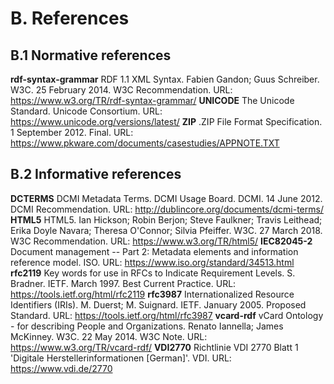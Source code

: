 # B. References

## B.1 Normative references

**rdf-syntax-grammar**
RDF 1.1 XML Syntax. Fabien Gandon; Guus Schreiber. W3C. 25 February 2014. W3C Recommendation. URL: https://www.w3.org/TR/rdf-syntax-grammar/
**UNICODE**
The Unicode Standard. Unicode Consortium. URL: https://www.unicode.org/versions/latest/
**ZIP**
.ZIP File Format Specification. 1 September 2012. Final. URL: https://www.pkware.com/documents/casestudies/APPNOTE.TXT

## B.2 Informative references

**DCTERMS**
DCMI Metadata Terms. DCMI Usage Board. DCMI. 14 June 2012. DCMI Recommendation. URL: http://dublincore.org/documents/dcmi-terms/
**HTML5**
HTML5. Ian Hickson; Robin Berjon; Steve Faulkner; Travis Leithead; Erika Doyle Navara; Theresa O'Connor; Silvia Pfeiffer. W3C. 27 March 2018. W3C Recommendation. URL: https://www.w3.org/TR/html5/
**IEC82045-2**
Document management -- Part 2: Metadata elements and information reference model. ISO. URL: https://www.iso.org/standard/34513.html
**rfc2119**
Key words for use in RFCs to Indicate Requirement Levels. S. Bradner. IETF. March 1997. Best Current Practice. URL: https://tools.ietf.org/html/rfc2119
**rfc3987**
Internationalized Resource Identifiers (IRIs). M. Duerst; M. Suignard. IETF. January 2005. Proposed Standard. URL: https://tools.ietf.org/html/rfc3987
**vcard-rdf**
vCard Ontology - for describing People and Organizations. Renato Iannella; James McKinney. W3C. 22 May 2014. W3C Note. URL: https://www.w3.org/TR/vcard-rdf/
**VDI2770**
Richtlinie VDI 2770 Blatt 1 'Digitale Herstellerinformationen [German]'. VDI. URL: https://www.vdi.de/2770